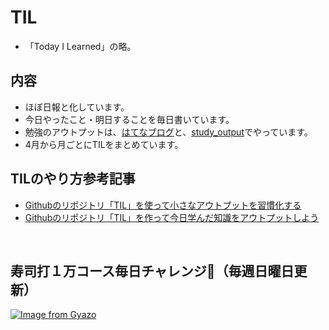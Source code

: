 # TIL

- 「Today I Learned」の略。

## 内容
- ほぼ日報と化しています。
- 今日やったこと・明日することを毎日書いています。
- 勉強のアウトプットは、[はてなブログ](https://kina-kq.hatenablog.com/)と、[study_output](https://github.com/nana399/study_output)でやっています。
- 4月から月ごとにTILをまとめています。

## TILのやり方参考記事
- [Githubのリポジトリ「TIL」を使って小さなアウトプットを習慣化する](https://qiita.com/nemui_/items/239335b4ed0c3c797add)
- [Githubのリポジトリ「TIL」を作って今日学んだ知識をアウトプットしよう](https://www.asobou.co.jp/blog/web/github-til)
<br>

## 寿司打１万コース毎日チャレンジ🍣（毎週日曜日更新）
[![Image from Gyazo](https://i.gyazo.com/4c07fb7cbb9a5943e96e46ad30f7008d.gif)](https://gyazo.com/4c07fb7cbb9a5943e96e46ad30f7008d)
